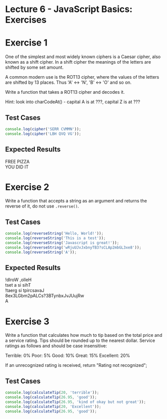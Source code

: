 # Lecture 6 - JavaScript Basics: Exercises

# Exercise 1

One of the simplest and most widely known ciphers is a Caesar cipher, also known as a shift cipher. In a shift cipher the meanings of the letters are shifted by some set amount.

A common modern use is the ROT13 cipher, where the values of the letters are shifted by 13 places. Thus 'A' ↔ 'N', 'B' ↔ 'O' and so on.

Write a function that takes a ROT13 cipher and decodes it.

Hint: look into charCodeAt() - capital A is at ???, capital Z is at ???

## Test Cases
```js
console.log(cipher('SERR CVMMN'));  
console.log(cipher('LBH QVQ VG'));  
```

## Expected Results
FREE PIZZA  
YOU DID IT  

# Exercise 2

Write a function that accepts a string as an argument and returns the reverse of it, do not use `.reverse()`.

## Test Cases
```js
console.log(reverseString('Hello, World!'));  
console.log(reverseString('This is a test'));  
console.log(reverseString('Javascript is great!'));  
console.log(reverseString('wRjuUJvJxbnyTB3?sCLAp2mbGL3xe8'));  
console.log(reverseString('A'));  
```

## Expected Results

!dlroW ,olleH  
tset a si sihT  
!taerg si tpircsavaJ  
8ex3LGbm2pALCs?3BTynbxJvJUujRw  
A

# Exercise 3

Write a function that calculates how much to tip based on the total price and a service rating. Tips should be rounded up to the nearest dollar. Service ratings as follows and should be case insensitive:

Terrible: 0%
Poor: 5%
Good: 10%
Great: 15%
Excellent: 20%

If an unrecognized rating is received, return "Rating not recognized";

## Test Cases
```js
console.log(calculateTip(20, 'terrible'));  
console.log(calculateTip(26.95, 'good'));  
console.log(calculateTip(26.95, 'kind of okay but not great'));  
console.log(calculateTip(20, 'Excellent'));  
console.log(calculateTip(26.95, 'good'));  
```
